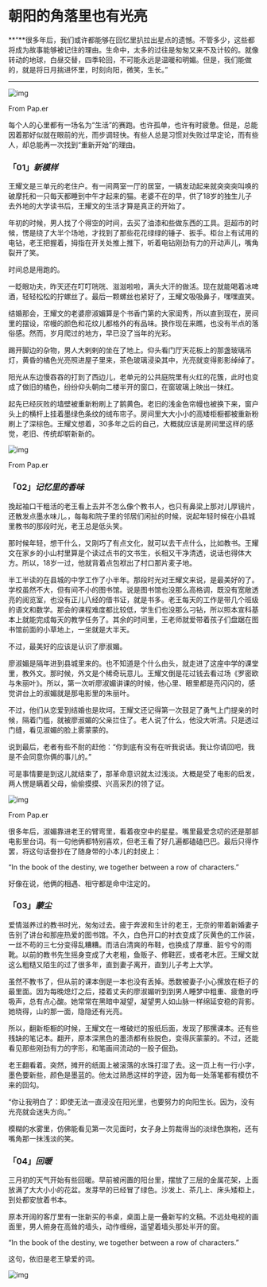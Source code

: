 # 朝阳的角落里也有光亮

**“**很多年后，我们或许都能够在回忆里扒拉出星点的遗憾。不管多少，这些都将成为故事能够被记住的理由。生命中，太多的过往是匆匆又来不及计较的。就像转动的地球，白昼交替，四季轮回，不可能永远是温暖和明媚。但是，我们能做的，就是将日月揣进怀里，时刻向阳，微笑，生长。”





------



![img](https://mmbiz.qpic.cn/mmbiz_png/mBDumDeaTk5bZMc5lIPG96ojd5uMeufo6IiaNzicTsa1D8AR4jMtJTaMqpZs1EL6KxneCFAw347qMo3dCzNMDc0g/640?wx_fmt=png)

From Pap.er



每个人的心里都有一场名为“生活”的赛跑。也许孤单，也许有时疲惫。但是，总能因着那好似就在眼前的光，而步调轻快。有些人总是习惯对失败过早定论，而有些人，却总能再一次找到“重新开始”的理由。











### 「01」*新模样*



王耀文是三单元的老住户。有一间两室一厅的居室，一辆发动起来就突突突叫唤的破摩托和一只每天都睡到中午才起来的猫。老婆不在的早，供了18岁的独生儿子去外地的大学读书后，王耀文的生活才算是真正的开始了。

年初的时候，男人找了个得空的时间，去买了油漆和些做东西的工具。逛超市的时候，愣是绕了大半个场地，才找到了那些花花绿绿的锤子、扳手。柜台上有试用的电钻，老王把握着，拇指在开关处推上推下，听着电钻刚劲有力的开动声儿，嘴角裂开了笑。

时间总是用跑的。

一眨眼功夫，昨天还在叮叮咣咣、滋滋啦啦，满头大汗的做活。现在就能喝着冰啤酒，轻轻松松的拧螺丝了。最后一颗螺丝也紧好了，王耀文吸吸鼻子，嘿嘿直笑。

结婚那会，王耀文的老婆廖淑媚算是个书香门第的大家闺秀，所以直到现在，房间里的摆设，帘幔的颜色和花纹儿都格外的有品味。换作现在来瞧，也没有半点的落俗感。然而，岁月爬过的地方，早已没了当年的光彩。

踢开脚边的杂物，男人大剌剌的坐在了地上。仰头看门厅天花板上的那盏玻璃吊灯，黄昏的橘色光亮照进屋子里来，茶色玻璃浸染其中，光亮就变得影影绰绰了。

阳光从东边慢吞吞的打到了西边儿，老单元的公共庭院里有火红的花簇，此时也变成了做旧的橘色，纷纷仰头朝向二楼半开的窗口，在窗玻璃上映出一抹红。

起先已经灰败的墙壁被重新粉刷上了鹅黄色。老旧的浅金色帘幔也被换下来，窗户头上的横杆上挂着墨绿色条纹的绒布帘子。房间里大大小小的高矮柜橱都被重新粉刷上了深棕色。王耀文想着，30多年之后的自己，大概就应该是房间里这样的感觉，老旧、传统却崭新新的。



![img](https://mmbiz.qpic.cn/mmbiz_png/mBDumDeaTk5bZMc5lIPG96ojd5uMeufoQlZZYeHJPsrczkRXeAeUqPejZzJiaMfwqN8BIJ9dWwBeQ7Oenhibkg9w/640?wx_fmt=png)

From Pap.er



### 「02」*记忆里的香味*



挽起袖口干粗活的老王看上去并不怎么像个教书人，也只有鼻梁上那对儿厚镜片，还散发点墨水味儿。，每每和院子里的邻居们闲扯的时候，说起年轻时候在小县城里教书的那段时光，老王总是低头笑。

那时候年轻，想干什么，又刚巧了有点文化，就可以去干点什么，比如教书。王耀文在家乡的小山村里算是个读过点书的文书生，长相又干净清透，说话也得体大方。所以，18岁一过，他就背着点包袱出了村口那片麦子地。

半工半读的在县城的中学工作了小半年。那段时光对王耀文来说，是最美好的了。学校虽然不大，但有间不小的图书馆。说是图书馆也没那么高格调，既没有宽敞透亮的阅览室，也没有正儿八经的借书证，就是书多。老王每天的工作是带几个班级的语文和数学。那会的课程难度都比较低，学生们也没那么刁钻，所以照本宣科基本上就能完成每天的教学任务了。其余的时间里，王老师就爱带着孩子们盘踞在图书馆前面的小草地上，一坐就是大半天。



不过，最美好的应该是认识了廖淑媚。

廖淑媚是隔年进到县城里来的。也不知道是个什么由头，就走进了这座中学的课堂里，教外文。那时候，外文是个稀奇玩意儿。王耀文倒是花过钱去看过场《罗密欧与朱丽叶》。所以，第一次听廖淑媚讲课的时候，他心里、眼里都是亮闪闪的，感觉讲台上的淑媚就是那电影里的朱丽叶。

不过，他们从恋爱到结婚也是坎坷。王耀文还记得第一次鼓足了勇气上门提亲的时候，隔着门槛，就被廖淑媚的父亲拦住了。老人说了什么，他没大听清。只是透过门缝，看见淑媚的脸上雾蒙蒙的。

说到最后，老者有些不耐的赶他：“你到底有没有在听我说话。我让你请回吧，我是不会同意你俩的事儿的。”

可是事情要是到这儿就结束了，那革命意识就太过浅淡。大概是受了电影的启发，两人愣是瞒着父母，偷偷摸摸、兴高采烈的领了证。



![img](https://mmbiz.qpic.cn/mmbiz_png/mBDumDeaTk5bZMc5lIPG96ojd5uMeufogrb9wrJq4ibPq9KicFQnVF5Bicg9NFK50XOjicLbWDeiao3nZ1mDNiarfRmg/640?wx_fmt=png)

From Pap.er





很多年后，淑媚靠进老王的臂弯里，看着夜空中的星星。嘴里最爱念叨的还是那部电影里台词。有一句他俩都特别喜欢，但老王看了好几遍都磕磕巴巴。最后只得作罢，将这句话誊抄在了随身带的小本儿的封皮上：

“In the book of the destiny, we together between a row of characters.” 

好像在说，他俩的相遇、相守都是命中注定的。





### 「03」*蒙尘*



爱情滋养过的教书时光，匆匆过去。疲于奔波和生计的老王，无奈的带着新婚妻子告别了讲台和那座热爱的图书馆。不久，白色开口的衬衣变成了灰黄色的工作装，一丝不苟的三七分变得乱糟糟。而洁白清爽的布鞋，也换成了厚重、脏兮兮的雨靴。以前的教书先生摇身变成了大老粗，鱼贩子、修鞋匠，或者老木匠。王耀文就这么粗糙又陌生的过了很多年，直到妻子离开，直到儿子考上大学。

虽然不教书了，但从前的课本倒是一本也没有丢掉。悉数被妻子小心摞放在柜子的最里面。因为每晚熄灯之后，搂着丈夫的廖淑媚听到到男人睡梦中粗重、疲惫的呼吸声，总有点心酸。她常常在黑暗中凝望，凝望男人如山脉一样绵延安稳的背影。她晓得，山的那一面，隐隐还有光亮。

所以，翻新柜橱的时候，王耀文在一堆破烂的报纸后面，发现了那摞课本。还有些残缺的笔记本。翻开，原本深黑色的墨渍都有些脱色，变得灰蒙蒙的。不过，还能看见那些刚劲有力的字形，和笔画间流动的一股子倔劲。

老王翻看着。突然，摊开的纸面上被滚落的水珠打湿了去。这一页上有一行小字，墨色要新些，颜色是墨蓝的。他太过熟悉这样的字迹，因为每一处落笔都有模仿不来的回勾。

“你让我明白了：即使无法一直浸没在阳光里，也要努力的向阳生长。因为，没有光亮就会迷失方向。”

模糊的水雾里，仿佛能看见第一次见面时，女子身上剪裁得当的淡绿色旗袍，还有嘴角那一抹浅淡的笑。







### 「04」*回暖*



三月初的天气开始有些回暖。早前被闲置的阳台里，摆放了三层的金属花架，上面放满了大大小小的花盆。发芽早的已经冒了绿色。沙发上、茶几上、床头矮柜上，到处都安放着书本。

原本开阔的客厅里有一张新买的书桌，桌面上是一叠新写的文稿。不远处电视的画面里，男人俯身在高耸的墙头，动作缠绵，遥望着墙头那处半开的窗。

“In the book of the destiny, we together between a row of characters.”

这句，依旧是老王挚爱的词。







![img](https://mmbiz.qpic.cn/mmbiz_jpg/mBDumDeaTk7SAQepOG99yJsByA98scbCsfTgicAMegtxQV9avjlAZSbbmoS4vbfBicGbicicg3MKpWYrGSzTUia9qibA/640?wx_fmt=jpeg)







